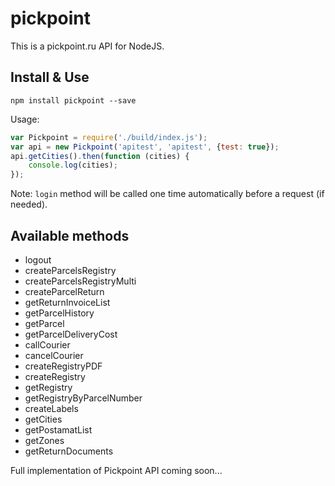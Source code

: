 # pickpoint

This is a pickpoint.ru API for NodeJS.

## Install & Use

```
npm install pickpoint --save
```

Usage:

```js
var Pickpoint = require('./build/index.js');
var api = new Pickpoint('apitest', 'apitest', {test: true});
api.getCities().then(function (cities) {
    console.log(cities);
});
```

Note: `login` method will be called one time automatically before a request (if needed).

## Available methods

 * logout
 * createParcelsRegistry
 * createParcelsRegistryMulti
 * createParcelReturn
 * getReturnInvoiceList
 * getParcelHistory
 * getParcel
 * getParcelDeliveryCost
 * callCourier
 * cancelCourier
 * createRegistryPDF
 * createRegistry
 * getRegistry
 * getRegistryByParcelNumber
 * createLabels
 * getCities
 * getPostamatList
 * getZones
 * getReturnDocuments
 
Full implementation of Pickpoint API coming soon...
